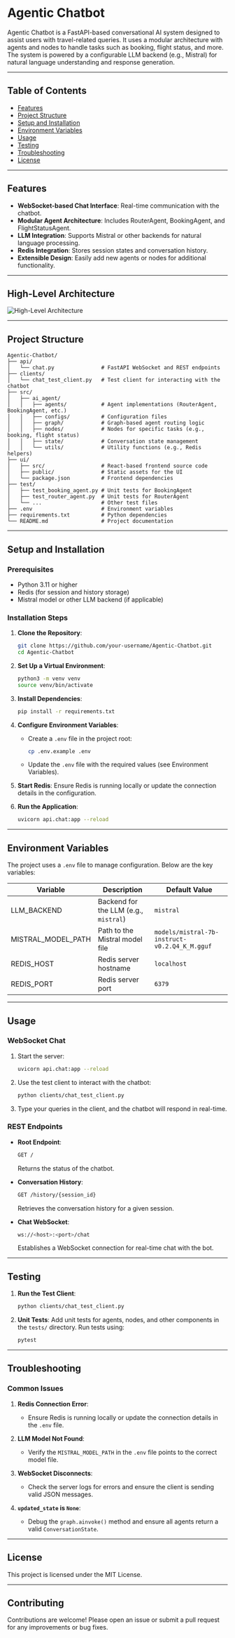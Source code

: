 # Agentic Chatbot

Agentic Chatbot is a FastAPI-based conversational AI system designed to assist users with travel-related queries. It uses a modular architecture with agents and nodes to handle tasks such as booking, flight status, and more. The system is powered by a configurable LLM backend (e.g., Mistral) for natural language understanding and response generation.

---

## Table of Contents

- [Features](#features)
- [Project Structure](#project-structure)
- [Setup and Installation](#setup-and-installation)
- [Environment Variables](#environment-variables)
- [Usage](#usage)
- [Testing](#testing)
- [Troubleshooting](#troubleshooting)
- [License](#license)

---

## Features

- **WebSocket-based Chat Interface**: Real-time communication with the chatbot.
- **Modular Agent Architecture**: Includes RouterAgent, BookingAgent, and FlightStatusAgent.
- **LLM Integration**: Supports Mistral or other backends for natural language processing.
- **Redis Integration**: Stores session states and conversation history.
- **Extensible Design**: Easily add new agents or nodes for additional functionality.

---

## High-Level Architecture

![High-Level Architecture](assets/HighLevelDiagram.png)

---

## Project Structure

```
Agentic-Chatbot/
├── api/
│   └── chat.py               # FastAPI WebSocket and REST endpoints
├── clients/
│   └── chat_test_client.py   # Test client for interacting with the chatbot
├── src/
│   ├── ai_agent/
│   │   ├── agents/           # Agent implementations (RouterAgent, BookingAgent, etc.)
│   │   ├── configs/          # Configuration files
│   │   ├── graph/            # Graph-based agent routing logic
│   │   ├── nodes/            # Nodes for specific tasks (e.g., booking, flight status)
│   │   ├── state/            # Conversation state management
│   │   └── utils/            # Utility functions (e.g., Redis helpers)
├── ui/
│   ├── src/                  # React-based frontend source code
│   ├── public/               # Static assets for the UI
│   └── package.json          # Frontend dependencies
├── test/
│   ├── test_booking_agent.py # Unit tests for BookingAgent
│   ├── test_router_agent.py  # Unit tests for RouterAgent
│   └── ...                   # Other test files
├── .env                      # Environment variables
├── requirements.txt          # Python dependencies
└── README.md                 # Project documentation
```

---

## Setup and Installation

### Prerequisites

- Python 3.11 or higher
- Redis (for session and history storage)
- Mistral model or other LLM backend (if applicable)

### Installation Steps

1. **Clone the Repository**:
   ```bash
   git clone https://github.com/your-username/Agentic-Chatbot.git
   cd Agentic-Chatbot
   ```

2. **Set Up a Virtual Environment**:
   ```bash
   python3 -m venv venv
   source venv/bin/activate
   ```

3. **Install Dependencies**:
   ```bash
   pip install -r requirements.txt
   ```

4. **Configure Environment Variables**:
   - Create a `.env` file in the project root:
     ```bash
     cp .env.example .env
     ```
   - Update the `.env` file with the required values (see Environment Variables).

5. **Start Redis**:
   Ensure Redis is running locally or update the connection details in the configuration.

6. **Run the Application**:
   ```bash
   uvicorn api.chat:app --reload
   ```

---

## Environment Variables

The project uses a `.env` file to manage configuration. Below are the key variables:

| Variable                | Description                                      | Default Value                     |
|-------------------------|--------------------------------------------------|-----------------------------------|
| LLM_BACKEND             | Backend for the LLM (e.g., `mistral`)            | `mistral`                        |
| MISTRAL_MODEL_PATH      | Path to the Mistral model file                   | `models/mistral-7b-instruct-v0.2.Q4_K_M.gguf` |
| REDIS_HOST              | Redis server hostname                           | `localhost`                      |
| REDIS_PORT              | Redis server port                               | `6379`                           |

---

## Usage

### WebSocket Chat

1. Start the server:
   ```bash
   uvicorn api.chat:app --reload
   ```

2. Use the test client to interact with the chatbot:
   ```bash
   python clients/chat_test_client.py
   ```

3. Type your queries in the client, and the chatbot will respond in real-time.

### REST Endpoints

- **Root Endpoint**:
  ```bash
  GET /
  ```
  Returns the status of the chatbot.

- **Conversation History**:
  ```bash
  GET /history/{session_id}
  ```
  Retrieves the conversation history for a given session.

- **Chat WebSocket**:
  ```bash
  ws://<host>:<port>/chat
  ```
  Establishes a WebSocket connection for real-time chat with the bot.

---

## Testing

1. **Run the Test Client**:
   ```bash
   python clients/chat_test_client.py
   ```

2. **Unit Tests**:
   Add unit tests for agents, nodes, and other components in the `tests/` directory. Run tests using:
   ```bash
   pytest
   ```

---

## Troubleshooting

### Common Issues

1. **Redis Connection Error**:
   - Ensure Redis is running locally or update the connection details in the `.env` file.

2. **LLM Model Not Found**:
   - Verify the `MISTRAL_MODEL_PATH` in the `.env` file points to the correct model file.

3. **WebSocket Disconnects**:
   - Check the server logs for errors and ensure the client is sending valid JSON messages.

4. **`updated_state` is `None`**:
   - Debug the `graph.ainvoke()` method and ensure all agents return a valid `ConversationState`.

---

## License

This project is licensed under the MIT License.

---

## Contributing

Contributions are welcome! Please open an issue or submit a pull request for any improvements or bug fixes.